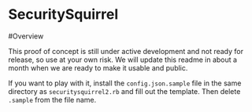 SecuritySquirrel
================

#Overview

This proof of concept is still under active development and not ready for release, so use at your own risk. We will update this readme in about a month when we are ready to make it usable and public.

If you want to play with it, install the `config.json.sample` file in the same directory as `securitysquirrel2.rb` and fill out the template. Then delete `.sample` from the file name.
